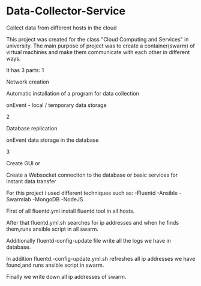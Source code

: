 # Data-Collector-Service
Collect data from different hosts in the cloud

This project was created for the class "Cloud Computing and Services" in university.
The main purpose of project was to create a container(swarm) of virtual machines and make them communicate with each other in different ways.

It has 3 parts:
1

Network creation

Automatic installation of a program for data collection

onEvent - local / temporary data storage

2

Database replication

onEvent data storage in the database

3

Create GUI or

Create a Websocket connection to the database or basic services for instant data transfer


For this project i used different techniques such as:
-Fluentd
-Ansible
-Swarmlab
-MongoDB
-NodeJS


First of all fluentd.yml install fluentd tool in all hosts.

After that fluentd.yml.sh searches for ip addresses and when he finds them,runs ansible script in all swarm.

Additionally fluentd-config-update file write all the logs we have in database.

In addition fluentd.-config-update.yml.sh refreshes all ip addresses we have found,and runs ansible script in swarm.

Finally we write down all ip addresses of swarm.


